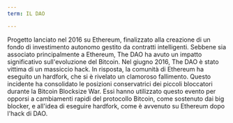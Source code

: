 ```yaml
---
term: IL DAO

---
```

Progetto lanciato nel 2016 su Ethereum, finalizzato alla creazione di un fondo di investimento autonomo gestito da contratti intelligenti. Sebbene sia associato principalmente a Ethereum, The DAO ha avuto un impatto significativo sull'evoluzione del Bitcoin. Nel giugno 2016, The DAO è stato vittima di un massiccio hack. In risposta, la comunità di Ethereum ha eseguito un hardfork, che si è rivelato un clamoroso fallimento. Questo incidente ha consolidato le posizioni conservatrici dei piccoli bloccatori durante la Bitcoin Blocksize War. Essi hanno utilizzato questo evento per opporsi a cambiamenti rapidi del protocollo Bitcoin, come sostenuto dai big blocker, e all'idea di eseguire hardfork, come è avvenuto su Ethereum dopo l'hack di DAO.